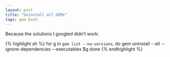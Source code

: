 ```yaml
---
layout: post
title: "Uninstall all GEMs"
tags: gem bash
---
```

Because the solutions I googled didn’t work:

{% highlight sh %}
for g in `gem list --no-versions`; do
  gem uninstall --all --ignore-dependencies --executables $g
done
{% endhighlight %}
